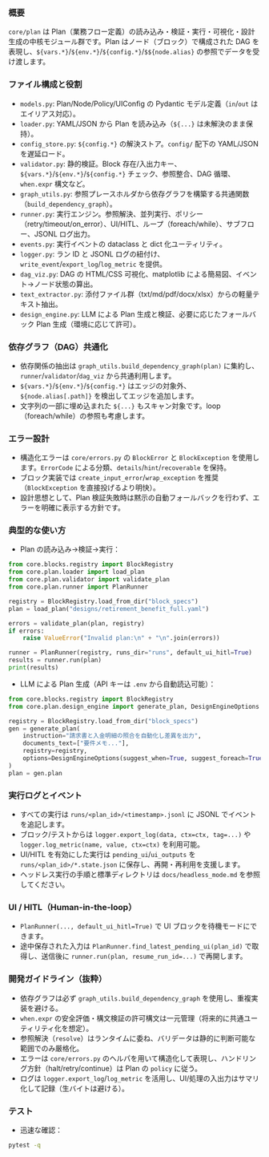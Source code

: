 ### 概要
`core/plan` は Plan（業務フロー定義）の読み込み・検証・実行・可視化・設計生成の中核モジュール群です。Plan はノード（ブロック）で構成された DAG を表現し、`${vars.*}`/`${env.*}`/`${config.*}`/`$${node.alias}` の参照でデータを受け渡します。

### ファイル構成と役割
- `models.py`: Plan/Node/Policy/UIConfig の Pydantic モデル定義（`in`/`out` はエイリアス対応）。
- `loader.py`: YAML/JSON から Plan を読み込み（`${...}` は未解決のまま保持）。
- `config_store.py`: `${config.*}` の解決ストア。`config/` 配下の YAML/JSON を遅延ロード。
- `validator.py`: 静的検証。Block 存在/入出力キー、`${vars.*}`/`${env.*}`/`${config.*}` チェック、参照整合、DAG 循環、`when.expr` 構文など。
- `graph_utils.py`: 参照プレースホルダから依存グラフを構築する共通関数（`build_dependency_graph`）。
- `runner.py`: 実行エンジン。参照解決、並列実行、ポリシー（retry/timeout/on_error）、UI/HITL、ループ（foreach/while）、サブフロー、JSONL ログ出力。
- `events.py`: 実行イベントの dataclass と dict 化ユーティリティ。
- `logger.py`: ラン ID と JSONL ログの紐付け、`write_event`/`export_log`/`log_metric` を提供。
- `dag_viz.py`: DAG の HTML/CSS 可視化、matplotlib による簡易図、イベント→ノード状態の算出。
- `text_extractor.py`: 添付ファイル群（txt/md/pdf/docx/xlsx）からの軽量テキスト抽出。
- `design_engine.py`: LLM による Plan 生成と検証、必要に応じたフォールバック Plan 生成（環境に応じて許可）。

### 依存グラフ（DAG）共通化
- 依存関係の抽出は `graph_utils.build_dependency_graph(plan)` に集約し、`runner`/`validator`/`dag_viz` から共通利用します。
- `${vars.*}`/`${env.*}`/`${config.*}` はエッジの対象外、`${node.alias[.path]}` を検出してエッジを追加します。
- 文字列の一部に埋め込まれた `${...}` もスキャン対象です。loop（foreach/while）の参照も考慮します。

### エラー設計
- 構造化エラーは `core/errors.py` の `BlockError` と `BlockException` を使用します。`ErrorCode` による分類、`details`/`hint`/`recoverable` を保持。
- ブロック実装では `create_input_error`/`wrap_exception` を推奨（`BlockException` を直接投げるより明快）。
- 設計思想として、Plan 検証失敗時は黙示の自動フォールバックを行わず、エラーを明確に表示する方針です。

### 典型的な使い方
- Plan の読み込み→検証→実行：
```python
from core.blocks.registry import BlockRegistry
from core.plan.loader import load_plan
from core.plan.validator import validate_plan
from core.plan.runner import PlanRunner

registry = BlockRegistry.load_from_dir("block_specs")
plan = load_plan("designs/retirement_benefit_full.yaml")

errors = validate_plan(plan, registry)
if errors:
    raise ValueError("Invalid plan:\n" + "\n".join(errors))

runner = PlanRunner(registry, runs_dir="runs", default_ui_hitl=True)
results = runner.run(plan)
print(results)
```

- LLM による Plan 生成（API キーは `.env` から自動読込可能）：
```python
from core.blocks.registry import BlockRegistry
from core.plan.design_engine import generate_plan, DesignEngineOptions

registry = BlockRegistry.load_from_dir("block_specs")
gen = generate_plan(
    instruction="請求書と入金明細の照合を自動化し差異を出力",
    documents_text=["要件メモ..."],
    registry=registry,
    options=DesignEngineOptions(suggest_when=True, suggest_foreach=True),
)
plan = gen.plan
```

### 実行ログとイベント
- すべての実行は `runs/<plan_id>/<timestamp>.jsonl` に JSONL でイベントを追記します。
- ブロック/テストからは `logger.export_log(data, ctx=ctx, tag=...)` や `logger.log_metric(name, value, ctx=ctx)` を利用可能。
- UI/HITL を有効にした実行は `pending_ui`/`ui_outputs` を `runs/<plan_id>/*.state.json` に保存し、再開・再利用を支援します。
- ヘッドレス実行の手順と標準ディレクトリは `docs/headless_mode.md` を参照してください。

### UI / HITL（Human-in-the-loop）
- `PlanRunner(..., default_ui_hitl=True)` で UI ブロックを待機モードにできます。
- 途中保存された入力は `PlanRunner.find_latest_pending_ui(plan_id)` で取得し、送信後に `runner.run(plan, resume_run_id=...)` で再開します。

### 開発ガイドライン（抜粋）
- 依存グラフは必ず `graph_utils.build_dependency_graph` を使用し、重複実装を避ける。
- `when.expr` の安全評価・構文検証の許可構文は一元管理（将来的に共通ユーティリティ化を想定）。
- 参照解決（`resolve`）はランタイムに委ね、バリデータは静的に判断可能な範囲でのみ厳格化。
- エラーは `core/errors.py` のヘルパを用いて構造化して表現し、ハンドリング方針（halt/retry/continue）は Plan の `policy` に従う。
- ログは `logger.export_log`/`log_metric` を活用し、UI/処理の入出力はサマリ化して記録（生バイトは避ける）。

### テスト
- 迅速な確認：
```bash
pytest -q
```


